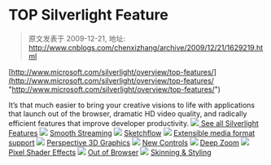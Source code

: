 # TOP Silverlight Feature 
> 原文发表于 2009-12-21, 地址: http://www.cnblogs.com/chenxizhang/archive/2009/12/21/1629219.html 


[http://www.microsoft.com/silverlight/overview/top-features/](http://www.microsoft.com/silverlight/overview/top-features/ "http://www.microsoft.com/silverlight/overview/top-features/")

 It’s that much easier to bring your creative visions to life with applications that launch out of the browser, dramatic HD video quality, and radically efficient features that improve developer productivity. [![](http://www.microsoft.com/silverlight/images/rev/arrow-hz-sm-off.gif) See all Silverlight Features](http://www.microsoft.com/silverlight/overview/top-features/all-features.aspx) [![](http://www.microsoft.com/silverlight/images/rev/somoothstreaming.jpg)](http://www.microsoft.com/) [Smooth Streaming](http://www.microsoft.com/) [![](http://www.microsoft.com/silverlight/images/rev/topfeatures_2.jpg)](http://www.microsoft.com/) [Sketchflow](http://www.microsoft.com/) [![](http://www.microsoft.com/silverlight/images/rev/default.jpeg)](http://www.microsoft.com/) [Extensible media format support](http://www.microsoft.com/) [![](http://www.microsoft.com/silverlight/images/rev/perspective3dgraphics.jpg)](http://www.microsoft.com/) [Perspective 3D Graphics](http://www.microsoft.com/) [![](http://www.microsoft.com/silverlight/images/rev/newcontrols.jpg)](http://www.microsoft.com/) [New Controls](http://www.microsoft.com/) [![](http://www.microsoft.com/silverlight/images/rev/deepzoom.jpg)](http://www.microsoft.com/) [Deep Zoom](http://www.microsoft.com/) [![](http://www.microsoft.com/silverlight/images/rev/topfeatures_7.jpg)](http://www.microsoft.com/) [Pixel Shader Effects](http://www.microsoft.com/) [![](http://www.microsoft.com/silverlight/images/rev/outofbrowser.jpg)](http://www.microsoft.com/) [Out of Browser](http://www.microsoft.com/) [![](http://www.microsoft.com/silverlight/images/rev/skinningstyling.jpg)](http://www.microsoft.com/) [Skinning & Styling](http://www.microsoft.com/)





















